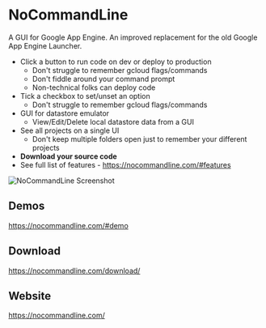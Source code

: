 # NoCommandLine 

A GUI for Google App Engine. An improved replacement for the old Google App Engine Launcher. 
- Click a button to run code on dev or deploy to production 
    - Don't struggle to remember gcloud flags/commands 
    - Don't fiddle around your command prompt
    - Non-technical folks can deploy code
- Tick a checkbox to set/unset an option
    - Don't struggle to remember gcloud flags/commands
- GUI for datastore emulator
    - View/Edit/Delete local datastore data from a GUI
- See all projects on a single UI
    - Don't keep multiple folders open just to remember your different projects 
- **Download your source code** 
- See full list of features - https://nocommandline.com/#features
 
![NoCommandLine Screenshot](https://nocommandline.com/static/images/NoCommandLine_WithProjects_1.png)


## Demos
https://nocommandline.com/#demo 

## Download
https://nocommandline.com/download/ 

## Website
https://nocommandline.com/




